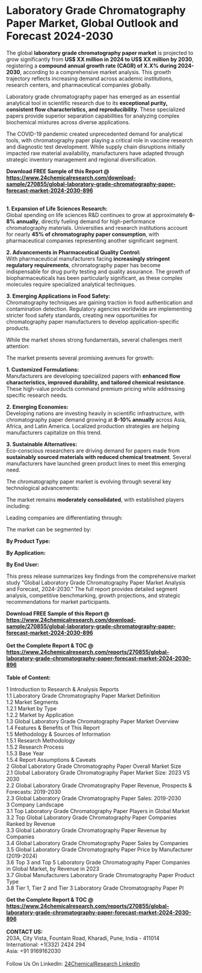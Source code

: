 <h1>Laboratory Grade Chromatography Paper Market, Global Outlook and Forecast 2024-2030</h1><p>The global <strong>laboratory grade chromatography paper market</strong> is projected to grow significantly from <strong>US$ XX million in 2024 to US$ XX million by 2030</strong>, registering a <strong>compound annual growth rate (CAGR) of X.X% during 2024-2030</strong>, according to a comprehensive market analysis. This growth trajectory reflects increasing demand across academic institutions, research centers, and pharmaceutical companies globally.</p><p>Laboratory grade chromatography paper has emerged as an essential analytical tool in scientific research due to its <strong>exceptional purity, consistent flow characteristics, and reproducibility</strong>. These specialized papers provide superior separation capabilities for analyzing complex biochemical mixtures across diverse applications.</p><p>The COVID-19 pandemic created unprecedented demand for analytical tools, with chromatography paper playing a critical role in vaccine research and diagnostic test development. While supply chain disruptions initially impacted raw material availability, manufacturers have adapted through strategic inventory management and regional diversification.</p><div><b>Download FREE Sample of this Report @ 
            <a href="https://www.24chemicalresearch.com/download-sample/270855/global-laboratory-grade-chromatography-paper-forecast-market-2024-2030-896">
            https://www.24chemicalresearch.com/download-sample/270855/global-laboratory-grade-chromatography-paper-forecast-market-2024-2030-896</a></b></div><br><p><strong>1. Expansion of Life Sciences Research:</strong><br>
Global spending on life sciences R&amp;D continues to grow at approximately <strong>6-8% annually</strong>, directly fueling demand for high-performance chromatography materials. Universities and research institutions account for nearly <strong>45% of chromatography paper consumption</strong>, with pharmaceutical companies representing another significant segment.</p><p><strong>2. Advancements in Pharmaceutical Quality Control:</strong><br>
With pharmaceutical manufacturers facing <strong>increasingly stringent regulatory requirements</strong>, chromatography paper has become indispensable for drug purity testing and quality assurance. The growth of biopharmaceuticals has been particularly significant, as these complex molecules require specialized analytical techniques.</p><p><strong>3. Emerging Applications in Food Safety:</strong><br>
Chromatography techniques are gaining traction in food authentication and contamination detection. Regulatory agencies worldwide are implementing stricter food safety standards, creating new opportunities for chromatography paper manufacturers to develop application-specific products.</p><p>While the market shows strong fundamentals, several challenges merit attention:</p><p>The market presents several promising avenues for growth:</p><p><strong>1. Customized Formulations:</strong><br>
Manufacturers are developing specialized papers with <strong>enhanced flow characteristics, improved durability, and tailored chemical resistance</strong>. These high-value products command premium pricing while addressing specific research needs.</p><p><strong>2. Emerging Economies:</strong><br>
Developing nations are investing heavily in scientific infrastructure, with chromatography paper demand growing at <strong>8-10% annually</strong> across Asia, Africa, and Latin America. Localized production strategies are helping manufacturers capitalize on this trend.</p><p><strong>3. Sustainable Alternatives:</strong><br>
Eco-conscious researchers are driving demand for papers made from <strong>sustainably sourced materials with reduced chemical treatment</strong>. Several manufacturers have launched green product lines to meet this emerging need.</p><p>The chromatography paper market is evolving through several key technological advancements:</p><p>The market remains <strong>moderately consolidated</strong>, with established players including:</p><p>Leading companies are differentiating through:</p><p>The market can be segmented by:</p><p><strong>By Product Type:</strong></p><p><strong>By Application:</strong></p><p><strong>By End User:</strong></p><p>This press release summarizes key findings from the comprehensive market study "Global Laboratory Grade Chromatography Paper Market Analysis and Forecast, 2024-2030." The full report provides detailed segment analysis, competitive benchmarking, growth projections, and strategic recommendations for market participants.</p><div><b>Download FREE Sample of this Report @ 
            <a href="https://www.24chemicalresearch.com/download-sample/270855/global-laboratory-grade-chromatography-paper-forecast-market-2024-2030-896">
            https://www.24chemicalresearch.com/download-sample/270855/global-laboratory-grade-chromatography-paper-forecast-market-2024-2030-896</a></b></div><br><div><b>Get the Complete Report & TOC @ 
            <a href="https://www.24chemicalresearch.com/reports/270855/global-laboratory-grade-chromatography-paper-forecast-market-2024-2030-896">
            https://www.24chemicalresearch.com/reports/270855/global-laboratory-grade-chromatography-paper-forecast-market-2024-2030-896</a></b></div><br>
            <b>Table of Content:</b><p>1 Introduction to Research & Analysis Reports<br />
    1.1 Laboratory Grade Chromatography Paper Market Definition<br />
    1.2 Market Segments<br />
        1.2.1 Market by Type<br />
        1.2.2 Market by Application<br />
    1.3 Global Laboratory Grade Chromatography Paper Market Overview<br />
    1.4 Features & Benefits of This Report<br />
    1.5 Methodology & Sources of Information<br />
        1.5.1 Research Methodology<br />
        1.5.2 Research Process<br />
        1.5.3 Base Year<br />
        1.5.4 Report Assumptions & Caveats<br />
2 Global Laboratory Grade Chromatography Paper Overall Market Size<br />
    2.1 Global Laboratory Grade Chromatography Paper Market Size: 2023 VS 2030<br />
    2.2 Global Laboratory Grade Chromatography Paper Revenue, Prospects & Forecasts: 2019-2030<br />
    2.3 Global Laboratory Grade Chromatography Paper Sales: 2019-2030<br />
3 Company Landscape<br />
    3.1 Top Laboratory Grade Chromatography Paper Players in Global Market<br />
    3.2 Top Global Laboratory Grade Chromatography Paper Companies Ranked by Revenue<br />
    3.3 Global Laboratory Grade Chromatography Paper Revenue by Companies<br />
    3.4 Global Laboratory Grade Chromatography Paper Sales by Companies<br />
    3.5 Global Laboratory Grade Chromatography Paper Price by Manufacturer (2019-2024)<br />
    3.6 Top 3 and Top 5 Laboratory Grade Chromatography Paper Companies in Global Market, by Revenue in 2023<br />
    3.7 Global Manufacturers Laboratory Grade Chromatography Paper Product Type<br />
    3.8 Tier 1, Tier 2 and Tier 3 Laboratory Grade Chromatography Paper Pl</p><div><b>Get the Complete Report & TOC @ 
            <a href="https://www.24chemicalresearch.com/reports/270855/global-laboratory-grade-chromatography-paper-forecast-market-2024-2030-896">
            https://www.24chemicalresearch.com/reports/270855/global-laboratory-grade-chromatography-paper-forecast-market-2024-2030-896</a></b></div><br><b>CONTACT US:</b><br>
            203A, City Vista, Fountain Road, Kharadi, Pune, India - 411014<br>
            International: +1(332) 2424 294<br>
            Asia: +91 9169162030 <br><br>
            Follow Us On LinkedIn: <a href="https://www.linkedin.com/company/24chemicalresearch/">24ChemicalResearch LinkedIn</a>